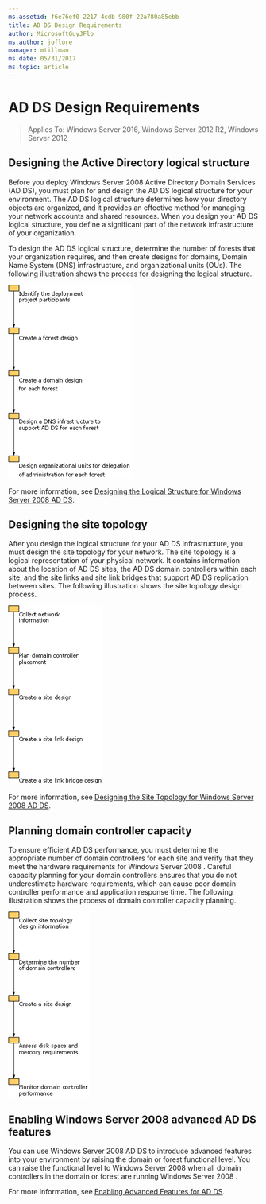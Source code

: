 ```yaml
---
ms.assetid: f6e76ef0-2217-4cdb-980f-22a780a85ebb
title: AD DS Design Requirements
author: MicrosoftGuyJFlo
ms.author: joflore
manager: mtillman
ms.date: 05/31/2017
ms.topic: article
---
```


# AD DS Design Requirements

>Applies To: Windows Server 2016, Windows Server 2012 R2, Windows Server 2012


## Designing the Active Directory logical structure
Before you deploy  Windows Server 2008  Active Directory Domain Services (AD DS), you must plan for and design the AD DS logical structure for your environment. The AD DS logical structure determines how your directory objects are organized, and it provides an effective method for managing your network accounts and shared resources. When you design your AD DS logical structure, you define a significant part of the network infrastructure of your organization.

To design the AD DS logical structure, determine the number of forests that your organization requires, and then create designs for domains, Domain Name System (DNS) infrastructure, and organizational units (OUs). The following illustration shows the process for designing the logical structure.

![AD DS design requirements](media/AD-DS-Design-Requirements/d5cebae6-a752-4063-a98f-473799c251bd.gif)

For more information, see [Designing the Logical Structure for Windows Server 2008 AD DS](Designing-the-Logical-Structure.md).

## Designing the site topology
After you design the logical structure for your AD DS infrastructure, you must design the site topology for your network. The site topology is a logical representation of your physical network. It contains information about the location of AD DS sites, the AD DS domain controllers within each site, and the site links and site link bridges that support AD DS replication between sites. The following illustration shows the site topology design process.

![AD DS design requirements](media/AD-DS-Design-Requirements/d34d43c0-437f-47cb-9b64-09c0f9ce6479.gif)

For more information, see [Designing the Site Topology for Windows Server 2008 AD DS](Designing-the-Site-Topology.md).

## Planning domain controller capacity
To ensure efficient AD DS performance, you must determine the appropriate number of domain controllers for each site and verify that they meet the hardware requirements for  Windows Server 2008 . Careful capacity planning for your domain controllers ensures that you do not underestimate hardware requirements, which can cause poor domain controller performance and application response time. The following illustration shows the process of domain controller capacity planning.

![AD DS design requirements](media/AD-DS-Design-Requirements/fff6ef22-5c7b-4478-ad76-42b296dcf769.gif)

## Enabling Windows Server 2008 advanced AD DS features
You can use  Windows Server 2008  AD DS to introduce advanced features into your environment by raising the domain or forest functional level. You can raise the functional level to  Windows Server 2008  when all domain controllers in the domain or forest are running  Windows Server 2008 .

For more information, see [Enabling Advanced Features for AD DS](../../ad-ds/plan/Enabling-Advanced-Features-for-AD-DS.md).



